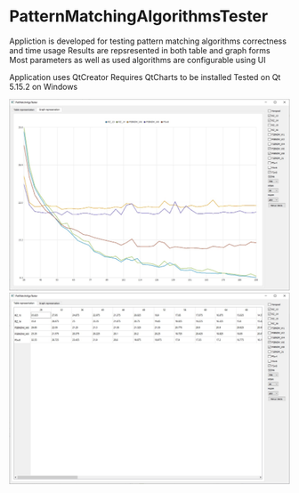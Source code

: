 # PatternMatchingAlgorithmsTester

Appliction is developed for testing pattern matching algorithms correctness and time usage
Results are repsresented in both table and graph forms
Most parameters as well as used algorithms are configurable using UI

Application uses QtCreator
Requires QtCharts to be installed
Tested on Qt 5.15.2 on Windows

![Graph example](images/Graph_example.jpg)
![Table example](images/Table_example.jpg)

